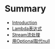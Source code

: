 # Summary

* [Introduction](README.md)
* [Lambda表达式](lambdabiao-da-shi.md)
* [Stream流处理](streamliu-chu-li.md)
* [用Optional取代null](/yong-optional-qu-dai-null.md)



